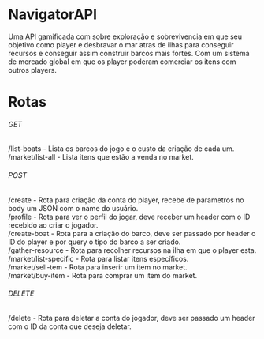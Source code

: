# NavigatorAPI
Uma API gamificada com sobre exploração e sobrevivencia em que seu objetivo como player e desbravar o mar atras de ilhas para conseguir recursos e conseguir assim construir barcos mais fortes. Com um sistema de mercado global em que os player poderam comerciar os itens com outros players.

# Rotas

###### GET
/list-boats - Lista os barcos do jogo e o custo da criação de cada um.</br>
/market/list-all - Lista itens que estão a venda no market.</br>

###### POST
/create - Rota para criação da conta do player, recebe de parametros no body um JSON com o name do usuário.<br/>
/profile - Rota para ver o perfil do jogar, deve receber um header com o ID recebido ao criar o jogador.</br>
/create-boat - Rota para a criação do barco, deve ser passado por header o ID do player e por query o tipo do barco a ser criado.</br>
/gather-resource - Rota para recolher recursos na ilha em que o player esta.</br>
/market/list-specific - Rota para listar itens específicos.</br>
/market/sell-tem - Rota para inserir um item no market.</br>
/market/buy-item - Rota para comprar um item do market.</br>

###### DELETE
/delete - Rota para deletar a conta do jogador, deve ser passado um header com o ID da conta que deseja deletar.
